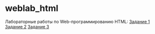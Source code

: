 # weblab_html
Лабораторные работы по Web-программированию HTML:
[Задание 1](1.html)
[Задание 2](2.html)
[Задание 3](3.html)
